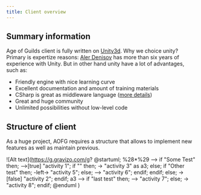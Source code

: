 ```yaml
---
title: Client overview
---
```


## Summary information
Age of Guilds client is fully written on [Unity3d]. Why we choice unity? Primary is expertize reasons: [Aler Denisov](@alerdenisov) has more than six years of experience with Unity. But in other hand unity have a lot of advantages, such as:
- Friendly engine with nice learning curve
- Excellent documentation and amount of training materials
- CSharp is great as middleware language ([more details][csharp])
- Great and huge community
- Unlimited possibilities without low-level code

## Structure of client
As a huge project, AOFG requires a structure that allows to implement new features as well as maintain previous. 

![Alt text](https://g.gravizo.com/g?
@startuml;
%28*%29 --> if "Some Test" then;
  -->[true] "activity 1";
  if "" then;
    -> "activity 3" as a3;
  else;
    if "Other test" then;
      -left-> "activity 5";
    else;
      --> "activity 6";
    endif;
  endif;
else;
  ->[false] "activity 2";
endif;
a3 --> if "last test" then;
  --> "activity 7";
else;
  -> "activity 8";
endif;
@enduml
)

[Unity3d]:https://unity3d.com
[csharp]:#CSharp